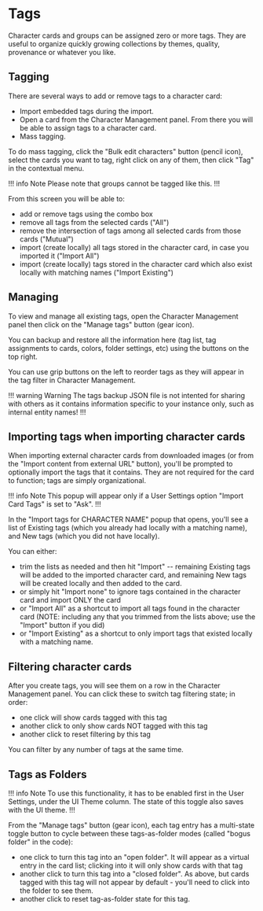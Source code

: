 # Tags

Character cards and groups can be assigned zero or more tags. They are useful to organize quickly growing collections by themes, quality, provenance or whatever you like.

## Tagging

There are several ways to add or remove tags to a character card:

- Import embedded tags during the import.
- Open a card from the Character Management panel. From there you will be able to assign tags to a character card.
- Mass tagging.

To do mass tagging, click the "Bulk edit characters" button (pencil icon), select the cards you want to tag, right click on any of them, then click "Tag" in the contextual menu.

!!! info Note
Please note that groups cannot be tagged like this.
!!!

From this screen you will be able to:
- add or remove tags using the combo box
- remove all tags from the selected cards ("All")
- remove the intersection of tags among all selected cards from those cards ("Mutual")
- import (create locally) all tags stored in the character card, in case you imported it ("Import All")
- import (create locally) tags stored in the character card which also exist locally with matching names ("Import Existing")

## Managing

To view and manage all existing tags, open the Character Management panel then click on the "Manage tags" button (gear icon).

You can backup and restore all the information here (tag list, tag assignments to cards, colors, folder settings, etc) using the buttons on the top right.

You can use grip buttons on the left to reorder tags as they will appear in the tag filter in Character Management.

!!! warning Warning
The tags backup JSON file is not intented for sharing with others as it contains information specific to your instance only, such as internal entity names!
!!!

## Importing tags when importing character cards

When importing external character cards from downloaded images (or from the "Import content from external URL" button), you'll be prompted to optionally import the tags that it contains. They are not required for the card to function; tags are simply organizational.

!!! info Note
This popup will appear only if a User Settings option "Import Card Tags" is set to "Ask". 
!!!

In the "Import tags for CHARACTER NAME" popup that opens, you'll see a list of Existing tags (which you already had locally with a matching name), and New tags (which you did not have locally).

You can either:

- trim the lists as needed and then hit "Import" -- remaining Existing tags will be added to the imported character card, and remaining New tags will be created locally and then added to the card.
- or simply hit "Import none" to ignore tags contained in the character card and import ONLY the card
- or "Import All" as a shortcut to import all tags found in the character card (NOTE: including any that you trimmed from the lists above; use the "Import" button if you did)
- or "Import Existing" as a shortcut to only import tags that existed locally with a matching name.

## Filtering character cards

After you create tags, you will see them on a row in the Character Management panel. You can click these to switch tag filtering state; in order:

- one click will show cards tagged with this tag
- another click to only show cards NOT tagged with this tag
- another click to reset filtering by this tag

You can filter by any number of tags at the same time.

## Tags as Folders

!!! info Note
To use this functionality, it has to be enabled first in the User Settings, under the UI Theme column. The state of this toggle also saves with the UI theme.
!!!

From the "Manage tags" button (gear icon), each tag entry has a multi-state toggle button to cycle between these tags-as-folder modes (called "bogus folder" in the code):

- one click to turn this tag into an "open folder". It will appear as a virtual entry in the card list; clicking into it will only show cards with that tag
- another click to turn this tag into a "closed folder". As above, but cards tagged with this tag will not appear by default - you'll need to click into the folder to see them.
- another click to reset tag-as-folder state for this tag.
